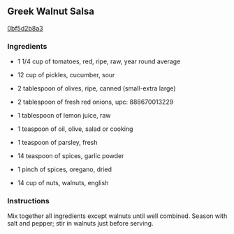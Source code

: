 ## Greek Walnut Salsa

[0bf5d2b8a3](http://www.food.com/recipe/greek-walnut-salsa-347373)

### Ingredients

 - 1 1/4 cup of tomatoes, red, ripe, raw, year round average

 - 12 cup of pickles, cucumber, sour

 - 2 tablespoon of olives, ripe, canned (small-extra large)

 - 2 tablespoon of fresh red onions, upc: 888670013229

 - 1 tablespoon of lemon juice, raw

 - 1 teaspoon of oil, olive, salad or cooking

 - 1 teaspoon of parsley, fresh

 - 14 teaspoon of spices, garlic powder

 - 1 pinch of spices, oregano, dried

 - 14 cup of nuts, walnuts, english

### Instructions

Mix together all ingredients except walnuts until well combined. Season with salt and pepper; stir in walnuts just before serving.
